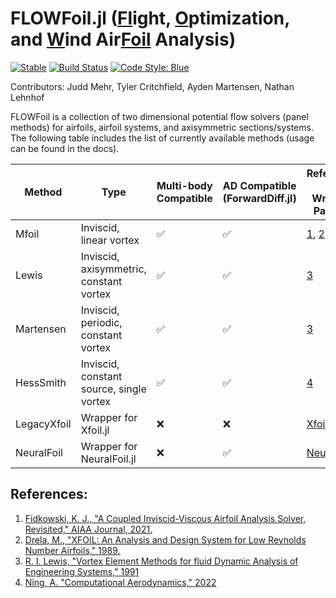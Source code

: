 # FLOWFoil.jl ([Fl]()ight, [O]()ptimization, and [W]()ind Air[Foil]() Analysis)

[![Stable](https://img.shields.io/badge/docs-stable-blue.svg)](https://byuflowlab.github.io/FLOWFoil.jl/stable)
[![Build Status](https://github.com/byuflowlab/FLOWFoil.jl/actions/workflows/CI.yml/badge.svg?branch=main)](https://github.com/byuflowlab/FLOWFoil.jl/actions/workflows/CI.yml?query=branch%3Amain)
[![Code Style: Blue](https://img.shields.io/badge/code%20style-blue-4495d1.svg)](https://github.com/invenia/BlueStyle)

Contributors: Judd Mehr, Tyler Critchfield, Ayden Martensen, Nathan Lehnhof

FLOWFoil is a collection of two dimensional potential flow solvers (panel methods) for airfoils, airfoil systems, and axisymmetric sections/systems.
The following table includes the list of currently available methods (usage can be found in the docs).

| Method | Type | Multi-body Compatible | AD Compatible (ForwardDiff.jl) | References or Wrapped Pacakge |
|---|---|---|---|---|
| Mfoil | Inviscid, linear vortex | ✅ | ✅ | [1](https://websites.umich.edu/~kfid/codes.html), [2](https://web.mit.edu/drela/Public/papers/xfoil_sv.pdf) |
| Lewis | Inviscid, axisymmetric, constant vortex | ✅ | ✅ | [3](https://doi.org/10.1017/CBO9780511529542) |
| Martensen | Inviscid, periodic, constant vortex | ✅ | ✅ | [3](https://doi.org/10.1017/CBO9780511529542) |
| HessSmith | Inviscid, constant source, single vortex | ✅ | ✅ | [4](https://byu.box.com/shared/static/ywfayozbj3sr2ot6b32u8nqk5brqvurt.pdf) |
| LegacyXfoil | Wrapper for Xfoil.jl | ❌ | ❌ | [Xfoil.jl](https://github.com/byuflowlab/Xfoil.jl) |
| NeuralFoil | Wrapper for NeuralFoil.jl | ❌ | ✅ | [NeuralFoil.jl](https://github.com/byuflowlab/NeuralFoil.jl)  |

## References:

1. [Fidkowski, K. J., "A Coupled Inviscid-Viscous Airfoil Analysis Solver, Revisited," AIAA Journal, 2021.](https://doi.org/10.2514/1.J061341)
2. [Drela, M., "XFOIL: An Analysis and Design System for Low Reynolds Number Airfoils," 1989.](https://doi.org/10.1007/978-3-642-84010-4_1)
3. [R. I. Lewis, "Vortex Element Methods for fluid Dynamic Analysis of Engineering Systems," 1991](https://doi.org/10.1017/CBO9780511529542)
4. [Ning, A. "Computational Aerodynamics," 2022](https://byu.box.com/shared/static/ywfayozbj3sr2ot6b32u8nqk5brqvurt.pdf)
